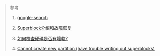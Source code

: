 

> 参考
> 1. [google-search](https://www.google.com/search?q=Warning%2C+had+trouble+writing+out+superblocks.&oq=Warning%2C+had+trouble+writing+out+superblocks.&aqs=chrome..69i57.1117j0j4&sourceid=chrome&ie=UTF-8)
>
> 2. [Superblock介绍和故障恢复](https://wenku.baidu.com/view/de280c6a7e21af45b307a874.html)
>
> 3. [如何檢查硬碟是否有壞軌? ](http://www.ubuntu-tw.org/modules/newbb/viewtopic.php?viewmode=flat&order=DESC&topic_id=8535)
>
> 4. [Cannot create new partition (have trouble writing out superblocks)](https://ubuntuforums.org/showthread.php?t=2157295)
>
